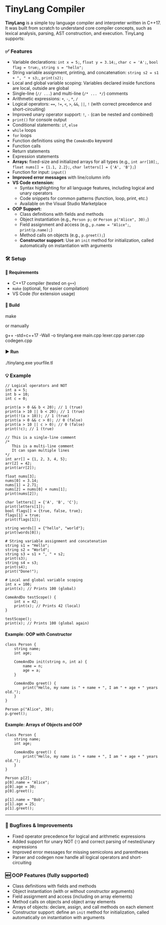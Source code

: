 # TinyLang Compiler

**TinyLang** is a simple toy language compiler and interpreter written in C++17. It was built from scratch to understand core compiler concepts, such as lexical analysis, parsing, AST construction, and execution. TinyLang supports:

### ✅ Features

- Variable declarations: `int x = 5;`, `float y = 3.14;`, `char c = 'A';`, `bool flag = true;`, `string s = "hello";`
- String variable assignment, printing, and concatenation: `string s2 = s1 + ", " + s3;`, `print(s2);`
- Local and global variable scoping: Variables declared inside functions are local, outside are global
- Single-line (`// ...`) and multi-line (`/* ... */`) comments
- Arithmetic expressions: `+`, `-`, `*`, `/`
- Logical operators: `==`, `!=`, `<`, `>`, `&&`, `||`, `!` (with correct precedence and short-circuiting)
- Improved unary operator support: `!`, `-` (can be nested and combined)
- `print()` for console output
- Conditional statements: `if`, `else`
- `while` loops
- `for` loops
- Function definitions using the `ComeAndDo` keyword
- Function calls
- Return statements
- Expression statements
- **Arrays:** fixed-size and initialized arrays for all types (e.g., `int arr[10];`, `float nums[] = {1.1, 2.2};`, `char letters[] = {'A', 'B'};`)
- Function for input: `input()`
- **Improved error messages** with line/column info
- **VS Code extension:**
  - Syntax highlighting for all language features, including logical and unary operators
  - Code snippets for common patterns (function, loop, print, etc.)
  - Available on the Visual Studio Marketplace
- **OOP Support:**
  - Class definitions with fields and methods
  - Object instantiation (e.g., `Person p;` or `Person p("Alice", 30);`)
  - Field assignment and access (e.g., `p.name = "Alice";`, `print(p.name);`)
  - Method calls on objects (e.g., `p.greet();`)
  - **Constructor support:** Use an `init` method for initialization, called automatically on instantiation with arguments

### 🛠 Setup

#### 🔧 Requirements

- C++17 compiler (tested on `g++`)
- `make` (optional, for easier compilation)
- VS Code (for extension usage)

#### 🔁 Build

make

or manually

g++ -std=c++17 -Wall -o tinylang.exe main.cpp lexer.cpp parser.cpp codegen.cpp

#### ▶️ Run

./tinylang.exe yourfile.tl

### 💡 Example

```tl
// Logical operators and NOT
int a = 5;
int b = 10;
int c = 0;

print(a > 0 && b < 20); // 1 (true)
print(a > 10 || b < 20); // 1 (true)
print(!(a > 10)); // 1 (true)
print(a > 0 && c > 0); // 0 (false)
print(a > 10 || c > 0); // 0 (false)
print(!c); // 1 (true)

// This is a single-line comment
/*
   This is a multi-line comment
   It can span multiple lines
*/
int arr[] = {1, 2, 3, 4, 5};
arr[2] = 42;
print(arr[2]);

float nums[3];
nums[0] = 3.14;
nums[1] = 2.71;
nums[2] = nums[0] + nums[1];
print(nums[2]);

char letters[] = {'A', 'B', 'C'};
print(letters[1]);
bool flags[] = {true, false, true};
flags[1] = true;
print(flags[1]);

string words[] = {"hello", "world"};
print(words[0]);

# String variable assignment and concatenation
string s1 = "Hello";
string s2 = "World";
string s3 = s1 + ", " + s2;
print(s3);
string s4 = s3;
print(s4);
print("Done!");

# Local and global variable scoping
int x = 100;
print(x); // Prints 100 (global)

ComeAndDo testScope() {
    int x = 42;
    print(x); // Prints 42 (local)
}

testScope();
print(x); // Prints 100 (global again)
```

#### Example: OOP with Constructor
```tl
class Person {
    string name;
    int age;

    ComeAndDo init(string n, int a) {
        name = n;
        age = a;
    }

    ComeAndDo greet() {
        print("Hello, my name is " + name + ", I am " + age + " years old.");
    }
}

Person p("Alice", 30);
p.greet();
```

#### Example: Arrays of Objects and OOP
```tl
class Person {
    string name;
    int age;

    ComeAndDo greet() {
        print("Hello, my name is " + name + ", I am " + age + " years old.");
    }
}

Person p[2];
p[0].name = "Alice";
p[0].age = 30;
p[0].greet();

p[1].name = "Bob";
p[1].age = 25;
p[1].greet();
```

---

### 🐞 Bugfixes & Improvements
- Fixed operator precedence for logical and arithmetic expressions
- Added support for unary NOT (`!`) and correct parsing of nested/unary expressions
- Improved error messages for missing semicolons and parentheses
- Parser and codegen now handle all logical operators and short-circuiting

### 🆕 OOP Features (fully supported)
- Class definitions with fields and methods
- Object instantiation (with or without constructor arguments)
- Field assignment and access (including on array elements)
- Method calls on objects and object array elements
- Arrays of objects: declare, assign, and call methods on each element
- Constructor support: define an `init` method for initialization, called automatically on instantiation with arguments
